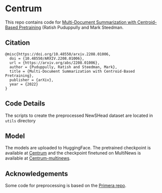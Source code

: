 
# Centrum 
This repo contains code for [Multi-Document Summarization with Centroid-Based Pretraining](https://arxiv.org/abs/2208.01006) (Ratish Puduppully and Mark Steedman.

## Citation
```
@misc{https://doi.org/10.48550/arxiv.2208.01006,
  doi = {10.48550/ARXIV.2208.01006},  
  url = {https://arxiv.org/abs/2208.01006},  
  author = {Puduppully, Ratish and Steedman, Mark},  
  title = {Multi-Document Summarization with Centroid-Based Pretraining},  
  publisher = {arXiv},  
  year = {2022}
}
```

## Code Details
The scripts to create the preprocessed NewSHead dataset are located in `utils` directory

## Model
The models are uploaded to HuggingFace. The pretrained checkpoint is available at [Centrum](https://huggingface.co/ratishsp/Centrum) and the checkpoint finetuned on MultiNews is available at [Centrum-multinews](https://huggingface.co/ratishsp/Centrum-multinews).

## Acknowledgements
Some code for preprocessing is based on the [Primera repo](https://github.com/allenai/PRIMER).

